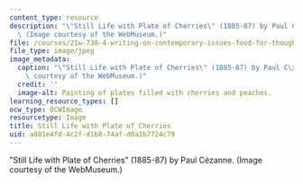 ```yaml
---
content_type: resource
description: "\"Still Life with Plate of Cherries\" (1885-87) by Paul C\xE9zanne.\
  \ (Image courtesy of the WebMuseum.)"
file: /courses/21w-730-4-writing-on-contemporary-issues-food-for-thought-writing-and-reading-about-the-cultures-of-food-fall-2008/a801e4fd4c2fd1b874afd0a1b7724c79_21w-730-4f08.jpg
file_type: image/jpeg
image_metadata:
  caption: "\"Still Life with Plate of Cherries\" (1885-87) by Paul C\xE9zanne. (Image\
    \ courtesy of the WebMuseum.)"
  credit: ''
  image-alt: Painting of plates filled with cherries and peaches.
learning_resource_types: []
ocw_type: OCWImage
resourcetype: Image
title: Still Life with Plate of Cherries
uid: a801e4fd-4c2f-d1b8-74af-d0a1b7724c79
---
```

"Still Life with Plate of Cherries" (1885-87) by Paul Cézanne. (Image courtesy of the WebMuseum.)

